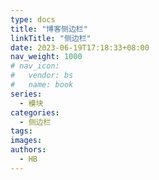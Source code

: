 ```yaml
---
type: docs
title: "博客侧边栏"
linkTitle: "侧边栏"
date: 2023-06-19T17:18:33+08:00
nav_weight: 1000
# nav_icon:
#   vendor: bs
#   name: book
series:
  - 模块
categories:
  - 侧边栏
tags:
images:
authors:
  - HB
---
```


<!--more-->
